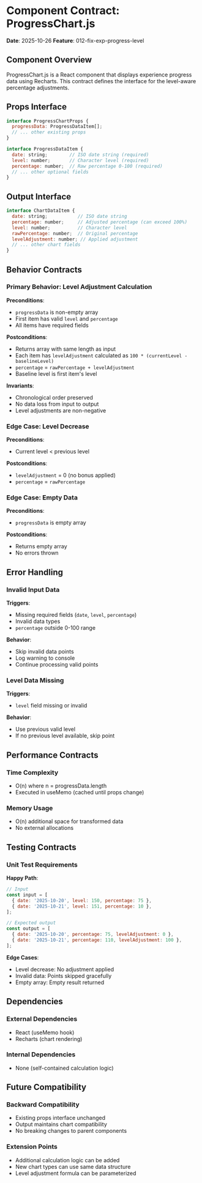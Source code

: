 # Component Contract: ProgressChart.js

**Date**: 2025-10-26
**Feature**: 012-fix-exp-progress-level

## Component Overview

ProgressChart.js is a React component that displays experience progress data using Recharts. This contract defines the interface for the level-aware percentage adjustments.

## Props Interface

```javascript
interface ProgressChartProps {
  progressData: ProgressDataItem[];
  // ... other existing props
}

interface ProgressDataItem {
  date: string;        // ISO date string (required)
  level: number;       // Character level (required)
  percentage: number;  // Raw percentage 0-100 (required)
  // ... other optional fields
}
```

## Output Interface

```javascript
interface ChartDataItem {
  date: string;           // ISO date string
  percentage: number;     // Adjusted percentage (can exceed 100%)
  level: number;          // Character level
  rawPercentage: number;  // Original percentage
  levelAdjustment: number; // Applied adjustment
  // ... other chart fields
}
```

## Behavior Contracts

### Primary Behavior: Level Adjustment Calculation

**Preconditions**:

- `progressData` is non-empty array
- First item has valid `level` and `percentage`
- All items have required fields

**Postconditions**:

- Returns array with same length as input
- Each item has `levelAdjustment` calculated as `100 * (currentLevel - baselineLevel)`
- `percentage` = `rawPercentage + levelAdjustment`
- Baseline level is first item's level

**Invariants**:

- Chronological order preserved
- No data loss from input to output
- Level adjustments are non-negative

### Edge Case: Level Decrease

**Preconditions**:

- Current level < previous level

**Postconditions**:

- `levelAdjustment` = 0 (no bonus applied)
- `percentage` = `rawPercentage`

### Edge Case: Empty Data

**Preconditions**:

- `progressData` is empty array

**Postconditions**:

- Returns empty array
- No errors thrown

## Error Handling

### Invalid Input Data

**Triggers**:

- Missing required fields (`date`, `level`, `percentage`)
- Invalid data types
- `percentage` outside 0-100 range

**Behavior**:

- Skip invalid data points
- Log warning to console
- Continue processing valid points

### Level Data Missing

**Triggers**:

- `level` field missing or invalid

**Behavior**:

- Use previous valid level
- If no previous level available, skip point

## Performance Contracts

### Time Complexity

- O(n) where n = progressData.length
- Executed in useMemo (cached until props change)

### Memory Usage

- O(n) additional space for transformed data
- No external allocations

## Testing Contracts

### Unit Test Requirements

**Happy Path**:

```javascript
// Input
const input = [
  { date: '2025-10-20', level: 150, percentage: 75 },
  { date: '2025-10-21', level: 151, percentage: 10 },
];

// Expected output
const output = [
  { date: '2025-10-20', percentage: 75, levelAdjustment: 0 },
  { date: '2025-10-21', percentage: 110, levelAdjustment: 100 },
];
```

**Edge Cases**:

- Level decrease: No adjustment applied
- Invalid data: Points skipped gracefully
- Empty array: Empty result returned

## Dependencies

### External Dependencies

- React (useMemo hook)
- Recharts (chart rendering)

### Internal Dependencies

- None (self-contained calculation logic)

## Future Compatibility

### Backward Compatibility

- Existing props interface unchanged
- Output maintains chart compatibility
- No breaking changes to parent components

### Extension Points

- Additional calculation logic can be added
- New chart types can use same data structure
- Level adjustment formula can be parameterized
